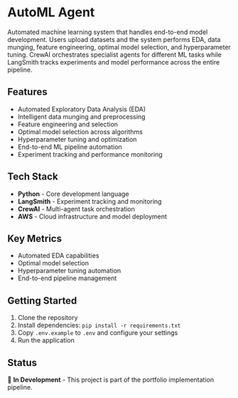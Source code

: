 # AutoML Agent

Automated machine learning system that handles end-to-end model development. Users upload datasets and the system performs EDA, data munging, feature engineering, optimal model selection, and hyperparameter tuning. CrewAI orchestrates specialist agents for different ML tasks while LangSmith tracks experiments and model performance across the entire pipeline.

## Features

- Automated Exploratory Data Analysis (EDA)
- Intelligent data munging and preprocessing
- Feature engineering and selection
- Optimal model selection across algorithms
- Hyperparameter tuning and optimization
- End-to-end ML pipeline automation
- Experiment tracking and performance monitoring

## Tech Stack

- **Python** - Core development language
- **LangSmith** - Experiment tracking and monitoring
- **CrewAI** - Multi-agent task orchestration
- **AWS** - Cloud infrastructure and model deployment

## Key Metrics

- Automated EDA capabilities
- Optimal model selection
- Hyperparameter tuning automation
- End-to-end pipeline management

## Getting Started

1. Clone the repository
2. Install dependencies: `pip install -r requirements.txt`
3. Copy `.env.example` to `.env` and configure your settings
4. Run the application

## Status

🚧 **In Development** - This project is part of the portfolio implementation pipeline.